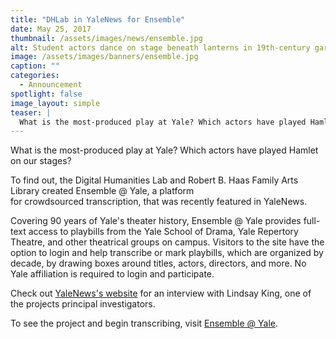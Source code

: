 ```yaml
---
title: "DHLab in YaleNews for Ensemble"
date: May 25, 2017
thumbnail: /assets/images/news/ensemble.jpg
alt: Student actors dance on stage beneath lanterns in 19th-century garb during play performance.
image: /assets/images/banners/ensemble.jpg
caption: ""
categories:
  - Announcement
spotlight: false
image_layout: simple
teaser: |
  What is the most-produced play at Yale? Which actors have played Hamlet on our stages? To find out, the Digital Humanities Lab and Robert B. Haas Family Arts Library created Ensemble @ Yale, a platform for crowdsourced transcription, that was recently featured in YaleNews.
---
```


What is the most-produced play at Yale? Which actors have played Hamlet on our stages?

To find out, the Digital Humanities Lab and Robert B. Haas Family Arts Library created Ensemble @ Yale, a platform for crowdsourced transcription, that was recently featured in YaleNews.

Covering 90 years of Yale's theater history, Ensemble @ Yale provides full-text access to playbills from the Yale School of Drama, Yale Repertory Theatre, and other theatrical groups on campus. Visitors to the site have the option to login and help transcribe or mark playbills, which are organized by decade, by drawing boxes around titles, actors, directors, and more. No Yale affiliation is required to login and participate.

Check out [YaleNews's website](http://news.yale.edu/2017/05/24/crowd-sourced-project-build-yale-theater-history-database) for an interview with Lindsay King, one of the projects principal investigators.

To see the project and begin transcribing, visit [Ensemble @ Yale](http://news.yale.edu/2017/05/24/crowd-sourced-project-build-yale-theater-history-database).
